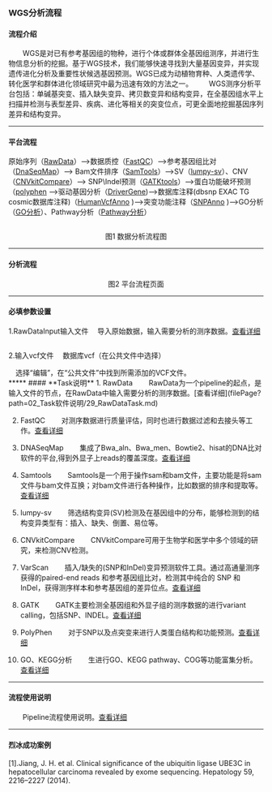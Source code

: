 ### WGS分析流程
#### **流程介绍**
　　WGS是对已有参考基因组的物种，进行个体或群体全基因组测序，并进行生物信息分析的挖掘。基于WGS技术，我们能够快速寻找到大量基因变异，并实现遗传进化分析及重要性状候选基因预测。WGS已成为动植物育种、人类遗传学、转化医学和群体进化领域研究中最为迅速有效的方法之一。
　　WGS测序分析平台包括：单碱基突变、插入缺失变异、拷贝数变异和结构变异，在全基因组水平上扫描并检测与表型差异、疾病、进化等相关的突变位点，可更全面地挖掘基因序列差异和结构变异。

***
#### **平台流程** 
原始序列（[RawData](filePage?path=02_Task软件说明/29_RawDataTask.md)）-->数据质控（[FastQC](filePage?path=02_Task软件说明/01_FastQC.md)）-->参考基因组比对（[DnaSeqMap](filePage?path=02_Task软件说明/13_DnaSeqMap.md)）--> Bam文件排序（[SamTools](filePage?path=02_Task软件说明/48_SamTools.md)）-->SV（[lumpy-sv](filePage?path=02_Task软件说明/51_lumpy-sv.md)）、CNV（[CNVkitCompare](filePage?path=02_Task软件说明/52_CNVkitCompare.md)）--> SNP\Indel预测（[GATKtools](filePage?path=02_Task软件说明/53_GATKtools.md)）-->蛋白功能破坏预测（[polyphen](filePage?path=02_Task软件说明/46_polyphen2.md) -->驱动基因分析（[DriverGene](filePage?path=02_Task软件说明/50_DriverGene.md))-->数据库注释(dbsnp EXAC TG cosmic数据库注释)（[HumanVcfAnno](filePage?path=02_Task软件说明/54_HumanVcfAnno.md) )-->突变功能注释（[SNPAnno](filePage?path=02_Task软件说明/36_SnpAnno.md) )-->GO分析（[GO分析](filePage?path=02_Task软件说明/19_GoPathway.md)）、Pathway分析（[Pathway分析](filePage?path=02_Task软件说明/19_GoPathway.md)）

 <div style="text-align:center"><img data-src="1.png" width="600px" ></img>

图1 数据分析流程图</div>

****

#### **分析流程**
<div style="text-align:center"><img data-src="2.png" width="800px" ></img>
图2 平台流程页面</div>

*****
#### **必填参数设置**
1.RawDataInput输入文件
　导入原始数据，输入需要分析的测序数据。[查看详细](filePage?path=02_Task软件说明/29_RawDataTask.md)
<div style="text-align:center"><img data-src="3.png" width="500px" ></img></div>
<div style="text-align:center"><img data-src="5.png" width="500px" ></img></div>

2.输入vcf文件
　数据库vcf（在公共文件中选择）
<div style="text-align:center"><img data-src="4.png" width="500px" ></img></div>
　选择“编辑”，在“公共文件”中找到所需添加的VCF文件。
<div style="text-align:center"><img data-src="6.png" width="500px" ></img></div>

<div style="text-align:center"><img data-src="7.png" width="500px" ></img></div>
*****
#### **Task说明**
1.	RawData
　　RawData为一个pipeline的起点，是输入文件的节点，在RawData中输入需要分析的测序数据。[查看详细](filePage?path=02_Task软件说明/29_RawDataTask.md)
 
2.	FastQC
　　对测序数据进行质量评估，同时也进行数据过滤和去接头等工作。[查看详细](filePage?path=02_Task软件说明/01_FastQC.md)

3.  DNASeqMap
　　集成了Bwa_aln、Bwa_men、Bowtie2、hisat的DNA比对软件的平台,得到外显子上reads的覆盖深度。[查看详细](filePage?path=02_Task软件说明/13_DnaSeqMap.md)

4.  Samtools
　　Samtools是一个用于操作sam和bam文件，主要功能是将sam文件与bam文件互换；对bam文件进行各种操作，比如数据的排序和提取等。[查看详细](filePage?path=02_Task软件说明/48_Samtools.md)

5.  lumpy-sv
　　筛选结构变异(SV)检测及在基因组中的分布，能够检测到的结构变异类型有：插入、缺失、倒置、易位等。

6.  CNVkitCompare
　　CNVkitCompare可用于生物学和医学中多个领域的研究，来检测CNV检测。

7.  VarScan
　　插入/缺失的(SNP和InDel)变异预测软件工具。通过高通量测序获得的paired-end reads 和参考基因组比对，检测其中纯合的 SNP 和 InDel，获得测序样本和参考基因组的差异位点。[查看详细](filePage?path=02_Task软件说明/41_Varscan.md)

8.  GATK
　　GATK主要检测全基因组和外显子组的测序数据的进行variant calling，包括SNP、INDEL。[查看详细](filePage?path=02_Task软件说明/45_GATK3.md)

9.  PolyPhen
　　对于SNP以及点突变来进行人类蛋白结构和功能预测。[查看详细](filePage?path=02_Task软件说明/46_polyphen2.md)

10.  GO、KEGG分析
　　生进行GO、KEGG pathway、COG等功能富集分析。[查看详细](filePage?path=02_Task软件说明/19_GoPathway.md)

***
#### **流程使用说明**
　　Pipeline流程使用说明。[查看详细](filePage?path=01_平台说明/08_项目操作/07_pipeline使用说明.md)

***
#### **烈冰成功案例**
[1].Jiang, J. H. et al. Clinical significance of the ubiquitin ligase UBE3C in hepatocellular carcinoma revealed by exome sequencing. Hepatology 59, 2216–2227 (2014).
